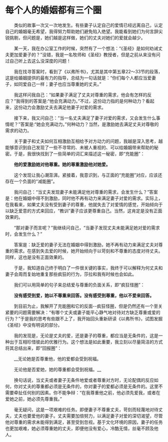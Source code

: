 # 每个人的婚姻都有三个圈

　　类似的故事一次又一次地发生。有些妻子认定自己的爱情已经远离自己，认定自己的婚姻毫无希望，我得努力帮助她们避免陷入绝望。我能看到她们为何言辞尖锐挑剔，但问题是，她们越是这样做，她们的丈夫对她们的爱就会越少。

　　某一天，我在办公室工作的时候，突然有了一个想法：“《圣经》是如何劝诫丈夫更加爱妻子的？”没错，我是一名牧师和《圣经》教授者，但是之前从来没有问过自己听上去这么没深度的问题！

　　我在找寻答案时，看到了《以弗所书》，尤其是其中第五章22～33节的段落，这是给婚姻提供的最有力的指导，总结为一句话就是：“你们每个人都应当爱妻子，如同爱自己一样；妻子也应当尊重她的丈夫。”

　　我这样问我自己：“如果妻子满足了丈夫对尊重的需求，他会有怎样的反应？”我得到的答案是:“他会充满动力。”不过，这份动力指的是何种动力？看起来，这份动力会激励丈夫去满足他妻子对爱的需求。

　　接下来，我又问自己：“当一名丈夫满足了妻子对爱的需求，又会发生什么事情呢？”答案是:“她会充满动力。”何种动力？当然，是激励她去满足丈夫对尊敬的需求的动力。

　　关于妻子和丈夫如何互相激励互相给予对方动力的问题，我越是深入思考，越能够意识到自己发现了一些不寻常的、未被人重视的、可以给婚姻带来帮助的秘密。于是，我很快找到了一些简单的词汇来描述这一秘密，即“充能圈”：

　　**他的爱激励她对他尊重。她的尊重激励他对她爱。**

　　这个发现让我心潮澎湃。紧接着，我意识到，与正面的“充能圈”对应，应该还存在一个负面的“减能圈”。

　　我问自己：“当丈夫发现妻子未能满足他对尊重的需求，会发生什么？”答案是：他在婚姻中得不到激励，同时他不再有动力来满足妻子对爱的需求。实际上，在我看来，如果丈夫没有受到妻子的尊重，他就失去了对爱情的感觉，开始倾向于以缺乏爱意的方式来回应，“教训”妻子应该更尊重自己。当然，这肯定是没有正面效果的。

　　“那对妻子而言呢？”我继续问自己，“当妻子发现丈夫未能满足她对爱的需求时，会发生什么？”

　　答案是：缺乏爱的妻子无法在婚姻中得到激励，她不再有动力来满足丈夫对尊重的需求。在感到失去爱的时候，她开始倾向于以苛刻和不尊重的态度对待丈夫。同样，这也是没有正面效果的。

　　于是，我知道自己终于明白了一件很关键的事实，我终于可以解释为何丈夫和妻子会周而复始地重复那些疯狂的行为，莎拉和我有时候也会如此。

　　我们可以用简单的句子来总结爱与尊重的负面关系，即“疯狂怪圈”：

　　__没有感受到爱，她以不尊重来回答。没有感受到尊重，他以不爱来回答。__

　　到目前为止，我解开了充能圈和它的反面--疯狂怪圈，但是仍然还有一个至关紧要的问题需要解决：“有哪个丈夫或妻子能平心静气地对待对方缺乏尊重或爱的行为？”于是我的思考有些跟不上了，我开始回头重新研读《以弗所书》，试图发掘《圣经》中没有明说的部分。

　　我的发现是，无论是丈夫的爱，还是妻子的尊重，都应当是无条件的，这是一种出于互相珍惜彼此的优雅行为。这个想法是如此重要，我立刻以尽量简洁的方式将其总结出来，即“回报圈”：

　　__无论她是否尊重他，他的爱都会受到祝福。

　　无论他是否爱她，她的尊重都会受到祝福。__

　　换句话说，当丈夫或者妻子无条件地爱或者尊重对方时，无论配偶的反应如何，你对丈夫的尊重都必须是无条件的，你对妻子的爱都必须是无条件的。这里不需要牵扯任何别的因素。你不能争辩：“在我尊重他之前，他必须先爱我，或者在爱她之前，她必须先尊重我。”

　　毫无疑问，这是一项艰难的任务。即便妻子不尊重丈夫，苛刻而轻蔑地对待丈夫，丈夫也要爱他的妻子。丈夫需要加倍努力，以满足妻子对爱的深切渴望，尽管他对尊重的需求未能得到满足，甚至受到忽视。基于文化环境的原因，妻子的任务也更加艰难，她必须尊重她的丈夫，即便他没有爱心，冷酷无情，丝毫不顾及他人。